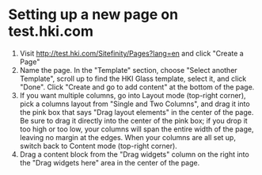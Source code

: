 # Setting up a new page on test.hki.com

1. Visit http://test.hki.com/Sitefinity/Pages?lang=en and click "Create a Page"
2. Name the page. In the "Template" section, choose "Select another Template", scroll up to find the HKI Glass template, select it, and click "Done". Click "Create and go to add content" at the bottom of the page.
3. If you want multiple columns, go into Layout mode (top-right corner), pick a columns layout from "Single and Two Columns", and drag it into the pink box that says "Drag layout elements" in the center of the page. Be sure to drag it directly into the center of the pink box; if you drop it too high or too low, your columns will span the entire width of the page, leaving no margin at the edges. When your columns are all set up, switch back to Content mode (top-right corner).
4. Drag a content block from the "Drag widgets" column on the right into the "Drag widgets here" area in the center of the page.